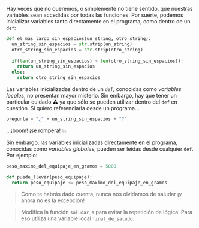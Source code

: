 Hay veces que no queremos, o simplemente no tiene sentido, que nuestras variables sean accedidas por todas las funciones. Por suerte, podemos inicializar variables tanto directamente en el programa, como dentro de un `def`:

```python
def el_mas_largo_sin_espacios(un_string, otro_string):
  un_string_sin_espacios = str.strip(un_string)
  otro_string_sin_espacios = str.strip(otro_string)
  
  if(len(un_string_sin_espacios) > len(otro_string_sin_espacios)):
    return un_string_sin_espacios
  else:
    return otro_string_sin_espacios
```

Las variables inicializadas dentro de un `def`, conocidas como _variables locales_, no presentan mayor misterio. Sin embargo, hay que tener un particular cuidado :warning: ya que sólo se pueden utilizar dentro del `def` en cuestión. Si quiero referenciarla desde un programa...

```python
pregunta = "¿" + un_string_sin_espacios + "?"
```

...¡boom! ¡se romperá! :collision:

Sin embargo, las variables inicializadas directamente en el programa, conocidas como _variables globales_, pueden ser leídas desde cualquier `def`. Por ejemplo:

```python
peso_maximo_del_equipaje_en_gramos = 5000

def puede_llevar(peso_equipaje):
  return peso_equipaje <= peso_maximo_del_equipaje_en_gramos
````
 
> Como te habrás dado cuenta, nunca nos olvidamos de saludar ¡y ahora no es la excepción!

> Modifica la función `saludar_a` para evitar la repetición de lógica. Para eso utiliza una variable local `final_de_saludo`.